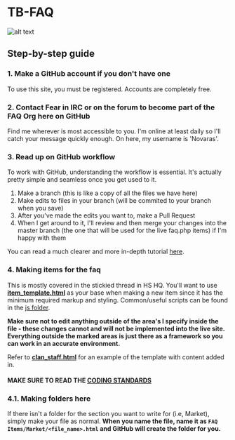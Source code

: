# TB-FAQ

![alt text](http://cache.toribash.com/www/Images/logo.jpg "TORIBASH")

## Step-by-step guide

### 1. Make a GitHub account if you don't have one

To use this site, you must be registered. Accounts are completely free.

### 2. Contact Fear in IRC or on the forum to become part of the FAQ Org here on GitHub

Find me wherever is most accessible to you. I'm online at least daily so I'll catch your message quickly enough. On here, my username is 'Novaras'.

### 3. Read up on GitHub workflow

To work with GitHub, understanding the workflow is essential. It's actually pretty simple and seamless once you get used to it.
1. Make a branch (this is like a copy of all the files we have here)
2. Make edits to files in your branch (will be commited to your branch when you save)
3. After you've made the edits you want to, make a Pull Request
4. When I get around to it, I'll review and then merge your changes into the master branch (the one that will be used for the live faq.php items) if I'm happy with them

You can read a much clearer and more in-depth tutorial [here](https://guides.github.com/activities/hello-world/#branch).

### 4. Making items for the faq

This is mostly covered in the stickied thread in HS HQ. You'll want to use **[item_template.html](https://github.com/TB-FAQ/TB-FAQ/blob/master/FAQ%20Items/item_template.html)** as your base when making a new item since it has the minimum required markup and styling. Common/useful scripts can be found in the [js folder](https://github.com/TB-FAQ/TB-FAQ/tree/master/js).

**Make sure not to edit anything outside of the area's I specify inside the file - these changes cannot and will not be implemented into the live site. Everything outside the marked areas is just there as a framework so you can work in an accurate environment.**

Refer to **[clan_staff.html](https://github.com/TB-FAQ/TB-FAQ/blob/master/FAQ%20Items/Clans/clan_staff.html)** for an example of the template with content added in.

#### MAKE SURE TO READ THE [CODING STANDARDS](https://github.com/TB-FAQ/TB-FAQ/blob/master/CODING%20STANDARDS.MD)

### 4.1. Making folders here

If there isn't a folder for the section you want to write for (i.e, Market), simply make your file as normal. **When you name the file, name it as `FAQ Items/Market/<file_name>.html` and GitHub will create the folder for you.**
